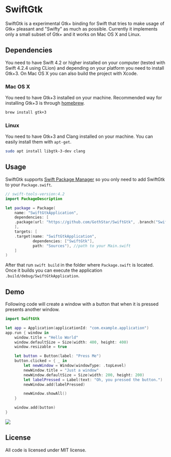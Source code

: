 # SwiftGtk

SwiftGtk is a experimental Gtk+ binding for Swift that tries to make usage of Gtk+ pleasant and "Swifty" as much as possible. Currently it implements only a small subset of Gtk+ and it works on Mac OS X and Linux.

## Dependencies

You need to have Swift 4.2 or higher installed on your computer (tested with Swift 4.2.4 using CLion) and depending on your platform you need to install Gtk+3. On Mac OS X you can also build the project with Xcode.

### Mac OS X

You need to have Gtk+3 installed on your machine. Recommended way for installing Gtk+3 is through [homebrew](http://brew.sh/).

```bash
brew install gtk+3
```

### Linux

You need to have Gtk+3 and Clang installed on your machine. You can easily install them with `apt-get`.

```bash
sudo apt install libgtk-3-dev clang
```

## Usage

SwiftGtk supports [Swift Package Manager](https://github.com/apple/swift-package-manager) so you only need to add SwiftGtk to your `Package.swift`.

```swift
// swift-tools-version:4.2
import PackageDescription

let package = Package(
    name: "SwiftGtkApplication",
    dependencies: [
    .package(url: "https://github.com/GothStar/SwiftGtk", .branch("Swift-4.2"))
    ],
    targets: [
    .target(name: "SwiftGtkApplication",
            dependencies: ["SwiftGtk"],
            path: "Sources"), //path to your Main.swift
    ]
)
```

After that run `swift build` in the folder where `Package.swift` is located. Once it builds you can execute the application `.build/debug/SwiftGtkApplication`.

## Demo

Following code will create a window with a button that when it is pressed presents another window.

```swift
import SwiftGtk

let app = Application(applicationId: "com.example.application")
app.run { window in
    window.title = "Hello World"
    window.defaultSize = Size(width: 400, height: 400)
    window.resizable = true

    let button = Button(label: "Press Me")
    button.clicked = { _ in
        let newWindow = Window(windowType: .topLevel)
        newWindow.title = "Just a window"
        newWindow.defaultSize = Size(width: 200, height: 200)
        let labelPressed = Label(text: "Oh, you pressed the button.")
        newWindow.add(labelPressed)

        newWindow.showAll()
    }

    window.add(button)
}
```

![](Screenshots/Linux.png)

## License

All code is licensed under MIT license.
